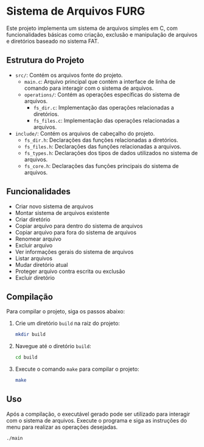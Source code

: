 # Sistema de Arquivos FURG

Este projeto implementa um sistema de arquivos simples em C, com funcionalidades básicas como criação, exclusão e manipulação de arquivos e diretórios baseado no sistema FAT.

## Estrutura do Projeto

- `src/`: Contém os arquivos fonte do projeto.
    - `main.c`: Arquivo principal que contém a interface de linha de comando para interagir com o sistema de arquivos.
    - `operations/`: Contém as operações específicas do sistema de arquivos.
        - `fs_dir.c`: Implementação das operações relacionadas a diretórios.
        - `fs_files.c`: Implementação das operações relacionadas a arquivos.
- `include/`: Contém os arquivos de cabeçalho do projeto.
    - `fs_dir.h`: Declarações das funções relacionadas a diretórios.
    - `fs_files.h`: Declarações das funções relacionadas a arquivos.
    - `fs_types.h`: Declarações dos tipos de dados utilizados no sistema de arquivos.
    - `fs_core.h`: Declarações das funções principais do sistema de arquivos.

## Funcionalidades

- Criar novo sistema de arquivos
- Montar sistema de arquivos existente
- Criar diretório
- Copiar arquivo para dentro do sistema de arquivos
- Copiar arquivo para fora do sistema de arquivos
- Renomear arquivo
- Excluir arquivo
- Ver informações gerais do sistema de arquivos
- Listar arquivos
- Mudar diretório atual
- Proteger arquivo contra escrita ou exclusão
- Excluir diretório

## Compilação

Para compilar o projeto, siga os passos abaixo:

1. Crie um diretório `build` na raiz do projeto:
    ```sh
    mkdir build
    ```

2. Navegue até o diretório `build`:
    ```sh
    cd build
    ```

3. Execute o comando `make` para compilar o projeto:
    ```sh
    make
    ```

## Uso

Após a compilação, o executável gerado pode ser utilizado para interagir com o sistema de arquivos. Execute o programa e siga as instruções do menu para realizar as operações desejadas.

```sh
./main
```
